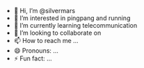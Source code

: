 - 👋 Hi, I’m @silvermars
- 👀 I’m interested in pingpang and running 
- 🌱 I’m currently learning telecommunication
- 💞️ I’m looking to collaborate on
- 📫 How to reach me ...
- 😄 Pronouns: ...
- ⚡ Fun fact: ...

<!---
silvermars/silvermars is a ✨ special ✨ repository because its `README.md` (this file) appears on your GitHub profile.
You can click the Preview link to take a look at your changes.
--->
